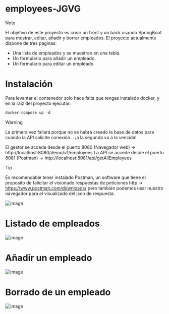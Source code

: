 # employees-JGVG

> [!NOTE]
> El objetivo de este proyecto es crear un front y un back usando SpringBoot para mostrar, editar, añadir y borrar empleados.
> El proyecto actualmente dispone de tres paginas:
> - Una lista de empleados y se muestran en una tabla.
> - Un formulario para añadir un empleado.
> - Un formulario para editar un empleado.

# Instalación

Para levantar el contenedor solo hace falta que tengas instalado docker, y en la raiz del proyecto ejecutar:

```js
docker-compose up -d
```
   
> [!WARNING]
> La primera vez fallará porque no se habrá creado la base de datos para cuando la API solicite conexión... ¡a la segunda va a la vencida!

El gestor se accede desde el puerto 8080 (Navegador web) -> http://localhost:8080/demo/v1/employees
La API se accede desde el puerto 8081 (Postman) -> http://localhost:8081/api/getAllEmployees

> [!TIP]
> Es recomendable tener instalado Postman, un software que tiene el proposito de falicitar el visionado respuestas de peticiones http -> https://www.postman.com/downloads/ pero también podemos usar nuestro navegador para el visualizado del json de respuesta.
> 
>![image](https://github.com/JGVG/prueba_tnight_php/assets/37996973/4176f1fb-cad0-4a1f-b3dd-45ed3fd83fad)


# Listado de empleados

![image](https://github.com/JGVG/employees-JGVG/assets/37996973/361135e9-a887-4725-86bf-0968372390b1)

# Añadir un empleado

![image](https://github.com/JGVG/employees-JGVG/assets/37996973/dff57d67-00f7-44e9-9dcf-cd64c9d9d2cd)

# Borrado de un empleado

![image](https://github.com/JGVG/employees-JGVG/assets/37996973/7e1c3595-447d-4638-b0d1-3bdc4d864a4c)
